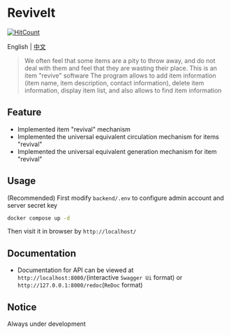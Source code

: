 # ReviveIt
[![HitCount](https://img.shields.io/endpoint?url=https%3A%2F%2Fhits.dwyl.com%2FuntrueFire%2FReviveIt.json%3Fcolor%3Dmarine)](http://hits.dwyl.com/untrueFire/ReviveIt)

English | [中文](./README_zh.md)

> We often feel that some items are a pity to throw away, and do not deal with them and feel that they are wasting their place. This is an item "revive" software
The program allows to add item information (item name, item description, contact information), delete item information, display item list, and also allows to find item information

## Feature
- Implemented item "revival" mechanism
- Implemented the universal equivalent circulation mechanism for items "revival"
- Implemented the universal equivalent generation mechanism for item "revival"

## Usage
(Recommended) First modify `backend/.env` to configure admin account and server secret key
```sh
docker compose up -d
```
Then visit it in browser by `http://localhost/`

## Documentation
- Documentation for API can be viewed at `http://localhost:8000/`(interactive `Swagger Ui` format) or `http://127.0.0.1:8000/redoc`(`ReDoc` format)

## Notice
Always under development
